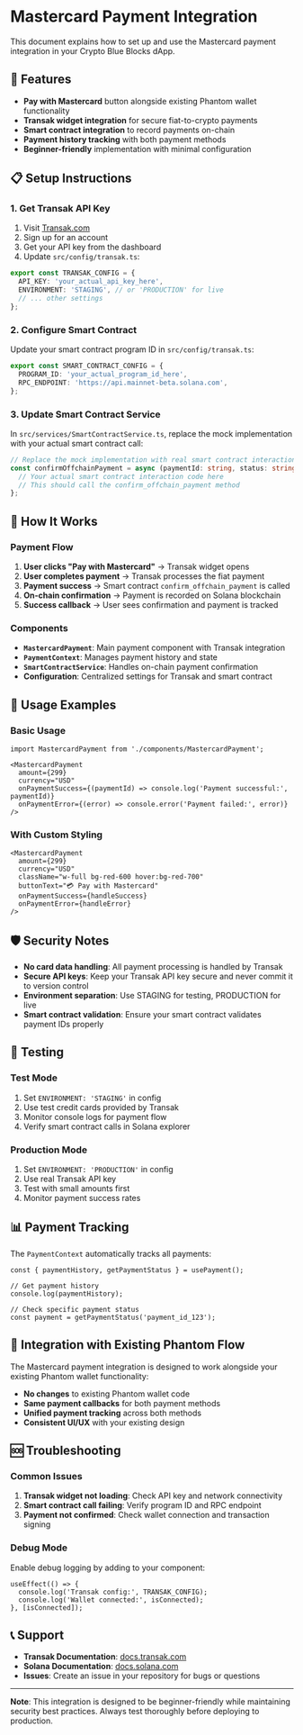 # Mastercard Payment Integration

This document explains how to set up and use the Mastercard payment integration in your Crypto Blue Blocks dApp.

## 🚀 Features

- **Pay with Mastercard** button alongside existing Phantom wallet functionality
- **Transak widget integration** for secure fiat-to-crypto payments
- **Smart contract integration** to record payments on-chain
- **Payment history tracking** with both payment methods
- **Beginner-friendly** implementation with minimal configuration

## 📋 Setup Instructions

### 1. Get Transak API Key

1. Visit [Transak.com](https://transak.com/)
2. Sign up for an account
3. Get your API key from the dashboard
4. Update `src/config/transak.ts`:

```typescript
export const TRANSAK_CONFIG = {
  API_KEY: 'your_actual_api_key_here',
  ENVIRONMENT: 'STAGING', // or 'PRODUCTION' for live
  // ... other settings
};
```

### 2. Configure Smart Contract

Update your smart contract program ID in `src/config/transak.ts`:

```typescript
export const SMART_CONTRACT_CONFIG = {
  PROGRAM_ID: 'your_actual_program_id_here',
  RPC_ENDPOINT: 'https://api.mainnet-beta.solana.com',
};
```

### 3. Update Smart Contract Service

In `src/services/SmartContractService.ts`, replace the mock implementation with your actual smart contract call:

```typescript
// Replace the mock implementation with real smart contract interaction
const confirmOffchainPayment = async (paymentId: string, status: string): Promise<string> => {
  // Your actual smart contract interaction code here
  // This should call the confirm_offchain_payment method
};
```

## 🎯 How It Works

### Payment Flow

1. **User clicks "Pay with Mastercard"** → Transak widget opens
2. **User completes payment** → Transak processes the fiat payment
3. **Payment success** → Smart contract `confirm_offchain_payment` is called
4. **On-chain confirmation** → Payment is recorded on Solana blockchain
5. **Success callback** → User sees confirmation and payment is tracked

### Components

- **`MastercardPayment`**: Main payment component with Transak integration
- **`PaymentContext`**: Manages payment history and state
- **`SmartContractService`**: Handles on-chain payment confirmation
- **Configuration**: Centralized settings for Transak and smart contract

## 🔧 Usage Examples

### Basic Usage

```tsx
import MastercardPayment from './components/MastercardPayment';

<MastercardPayment
  amount={299}
  currency="USD"
  onPaymentSuccess={(paymentId) => console.log('Payment successful:', paymentId)}
  onPaymentError={(error) => console.error('Payment failed:', error)}
/>
```

### With Custom Styling

```tsx
<MastercardPayment
  amount={299}
  currency="USD"
  className="w-full bg-red-600 hover:bg-red-700"
  buttonText="💳 Pay with Mastercard"
  onPaymentSuccess={handleSuccess}
  onPaymentError={handleError}
/>
```

## 🛡️ Security Notes

- **No card data handling**: All payment processing is handled by Transak
- **Secure API keys**: Keep your Transak API key secure and never commit it to version control
- **Environment separation**: Use STAGING for testing, PRODUCTION for live
- **Smart contract validation**: Ensure your smart contract validates payment IDs properly

## 🧪 Testing

### Test Mode

1. Set `ENVIRONMENT: 'STAGING'` in config
2. Use test credit cards provided by Transak
3. Monitor console logs for payment flow
4. Verify smart contract calls in Solana explorer

### Production Mode

1. Set `ENVIRONMENT: 'PRODUCTION'` in config
2. Use real Transak API key
3. Test with small amounts first
4. Monitor payment success rates

## 📊 Payment Tracking

The `PaymentContext` automatically tracks all payments:

```tsx
const { paymentHistory, getPaymentStatus } = usePayment();

// Get payment history
console.log(paymentHistory);

// Check specific payment status
const payment = getPaymentStatus('payment_id_123');
```

## 🔄 Integration with Existing Phantom Flow

The Mastercard payment integration is designed to work alongside your existing Phantom wallet functionality:

- **No changes** to existing Phantom wallet code
- **Same payment callbacks** for both payment methods
- **Unified payment tracking** across both methods
- **Consistent UI/UX** with your existing design

## 🆘 Troubleshooting

### Common Issues

1. **Transak widget not loading**: Check API key and network connectivity
2. **Smart contract call failing**: Verify program ID and RPC endpoint
3. **Payment not confirmed**: Check wallet connection and transaction signing

### Debug Mode

Enable debug logging by adding to your component:

```tsx
useEffect(() => {
  console.log('Transak config:', TRANSAK_CONFIG);
  console.log('Wallet connected:', isConnected);
}, [isConnected]);
```

## 📞 Support

- **Transak Documentation**: [docs.transak.com](https://docs.transak.com/)
- **Solana Documentation**: [docs.solana.com](https://docs.solana.com/)
- **Issues**: Create an issue in your repository for bugs or questions

---

**Note**: This integration is designed to be beginner-friendly while maintaining security best practices. Always test thoroughly before deploying to production.
